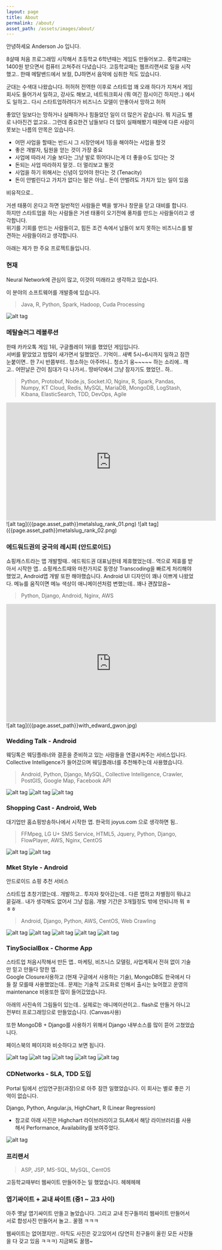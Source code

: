 ```yaml
---
layout: page
title: About
permalink: /about/
asset_path: /assets/images/about/
---
```


안녕하세요 Anderson Jo 입니다.

8살때 처음 프로그래밍 시작해서 초등학교 6학년때는 게임도 만들어보고.. 중학교때는 1400원 받으면서 컴퓨터 고쳐주러 다녔습니다.
고등학교때는 웹프리랜서로 일을 시작했고.. 한때 메탈밴드에서 보컬, DJ하면서 음악에 심취한 적도 있습니다. 

군대는 수색대 나왔습니다. 허허허
전역한 이후로 스타트업 꽤 오래 하다가 지쳐서 게임회사도 들어가서 일하고, 강사도 해보고, 네트워크회사 (뭐 여긴 잠시이긴 하지만..)
에서도 일하고.. 다시 스타트업하려다가 비즈니스 모델이 안좋아서 망하고 허허

좋았던 일보다는 망하거나 실패하거나 힘들었던 일이 더 많은거 같습니다. 뭐 지금도 별로 나아진건 없고요..
그런데 중요한건 남들보다 더 많이 실패해봤기 때문에 다른 사람이 못보는 나름의 안목은 있습니다. 

- 어떤 사업을 할때는 반드시 그 시장안에서 1등을 해야하는 사업을 할것
- 좋은 개발자, 팀원을 얻는 것이 가장 중요 
- 사업에 따라서 기술 보다는 그냥 발로 뛰어다니는게 더 좋을수도 있다는 것
- 돈되는 사업 따라하지 말것.. 더 멀리보고 뛸것
- 사업을 하기 위해서는 신념이 있어야 한다는 것 (Tenacity)
- 돈이 안벌린다고 가치가 없다는 말은 아님.. 돈이 안벌려도 가치가 있는 일이 있음

비유적으로..

거센 태풍이 온다고 하면 일반적인 사람들은 벽을 쌓거나 창문을 닫고 대비를 합니다.<br>
하지만 스타트업을 하는 사람들은 거센 태풍이 오기전에 풍차를 만드는 사람들이라고 생각합니다.<br>
위기를 기회를 만드는 사람들이고, 힘든 조건 속에서 남들이 보지 못하는 비즈니스를 발견하는 사람들이라고 생각합니다.


아래는 제가 한 주요 프로젝트들입니다. 


### 현재 

Neural Network에 관심이 많고, 이것이 미래라고 생각하고 있습니다.

이 분야의 소프트웨어를 개발중에 있습니다.

> Java, R, Python, Spark, Hadoop, Cuda Processing

![alt tag]({{page.asset_path}}neural.jpg)


### 메탈슬러그 레볼루션

한때 카카오톡 게임 1위, 구글플레이 1위를 했었던 게임입니다.<br>
서버를 맡았었고 밤많이 새가면서 일했었던.. 기억이.. 새벽 5시~6시까지 일하고 잠깐 눈붙이면.. 한 7시 반쯤부터.. 청소하는 아주머니..
청소기 웅~~~~~ 하는 소리에.. 깨고.. 어떤날은 간이 침대가 다 나가서.. 땅바닥에서 그냥 잠자기도 했었던.. 하..


> Python, Protobuf, Node.js, Socket.IO, Nginx, R, Spark, Pandas, Numpy, KT Cloud,
> Redis, MySQL, MariaDB, MongoDB, LogStash, Kibana, ElasticSearch, TDD, DevOps, Agile


<iframe width="560" height="315" src="https://www.youtube.com/embed/wjHkJ-h4Iyg" frameborder="0" allowfullscreen></iframe>
![alt tag]({{page.asset_path}}metalslug_rank_01.png)
![alt tag]({{page.asset_path}}metalslug_rank_02.png)

### 에드워드권의 궁극의 레시피 (안드로이드)

쇼핑캐스트라는 앱 개발할때.. 에드워드권 대표님한테 제휴했었는데.. 역으로 제휴를 받아서 시작한 앱..
쇼핑캐스트때와 마찬가지로 동영상 Transcoding을 빠르게 처리해야 했었고, Android앱 개발 또한 해야했습니다.
Android UI 디자인이 꽤나 이쁘게 나왔었다. 메뉴를 움직이면 메뉴 색상이 애니메이션처럼 변했는데.. 꽤나 괜찮았음~

> Python, Django, Android, Nginx, AWS

<iframe width="560" height="315" src="https://www.youtube.com/embed/Bb5nUsXAzQk" frameborder="0" allowfullscreen></iframe>
![alt tag]({{page.asset_path}}with_edward_gwon.jpg)


### Wedding Talk - Android

웨딩톡은 웨딩플래너와 결혼을 준비하고 있는 사람들을 연결시켜주는 서비스입니다.<br>
Collective Intelligence가 들어갔으며 웨딩플래너를 추천해주는데 사용했습니다.


> Android, Python, Django, MySQL, Collective Intelligence, Crawler, PostGIS, Google Map, Facebook API


![alt tag]({{page.asset_path}}wedding_talk_01.png)
![alt tag]({{page.asset_path}}wedding_talk_02.png)
![alt tag]({{page.asset_path}}wedding_talk_03.png)


### Shopping Cast - Android, Web

대기업만 홈쇼핑방송하나에서 시작한 앱. 한국의 joyus.com 으로 생각하면 됨..

> FFMpeg, LG U+ SMS Service, HTML5, Jquery, Python, Django, FlowPlayer, AWS, Nginx, CentOS

![alt tag]({{page.asset_path}}shopping_cast_01.jpeg)
![alt tag]({{page.asset_path}}shopping_cast_02.png)


### Mket Style - Android

안드로이드 쇼핑 추천 서비스

스타트업 초창기였는데.. 개발하고.. 투자자 찾아갔는데.. 다른 앱하고 차별점이 뭐냐고 묻길래.. 내가 생각해도 없어서 그냥 접음.
개발 기간은 3개월정도 밖에 안되니까 뭐 ㅎㅎㅎ

> Android, Django, Python, AWS, CentOS, Web Crawling
 
 ![alt tag]({{page.asset_path}}mket_style_01.png)
 ![alt tag]({{page.asset_path}}mket_style_02.png)
 ![alt tag]({{page.asset_path}}mket_style_03.png)
 ![alt tag]({{page.asset_path}}mket_style_04.png)
 ![alt tag]({{page.asset_path}}mket_style_05.png)
 
 
### TinySocialBox - Chorme App

스타트업 처음시작해서 만든 앱.. 마케팅, 비즈니스 모델링, 사업계획서 전혀 없이 기술만 믿고 만들다 망한 앱.<br>
Google Closure사용하고 (현재 구글에서 사용하는 기술), MongoDB도 한국에서 다들 잘 모를때 사용했었는데.. 
문제는 기술적 고도화로 인해서 출시는 늦어졌고 운영의 maintenance 비용또한 많이 들어갔었습니다.

아래의 사진속의 그림들이 있는데.. 실제로는 애니메이션이고.. flash로 만들거 아니고 전부터 프로그래밍으로 만들었습니다. (Canvas사용)

또한 MongoDB + Django를 사용하기 위해서 Django 내부소스를 많이 뜯어 고쳤었습니다.

페이스북의 페이지와 비슷하다고 보면 됩니다.

 ![alt tag]({{page.asset_path}}tsb01.jpeg)
 ![alt tag]({{page.asset_path}}tsb02.jpeg)
 ![alt tag]({{page.asset_path}}tsb03.jpeg)
 ![alt tag]({{page.asset_path}}tsb04.jpeg)
 ![alt tag]({{page.asset_path}}tsb05.jpeg)

### CDNetworks - SLA, TDD 도입

Portal 팀에서 선임연구원(과장)으로 아주 잠깐 일했었습니다. 이 회사는 별로 좋은 기억이 없습니다.

Django, Python, Angular.js, HighChart, R (Linear Regression)

* 참고로 아래 사진은 Highchart 라이브러리이고 SLA에서 해당 라이브러리를 사용해서 Performance, Availability를 보여주었다.

 ![alt tag]({{page.asset_path}}highchart.jpg)
 
 
### 프리랜서

> ASP, JSP, MS-SQL, MySQL, CentOS

고등학교때부터 웹싸이트 만들어주는 일 했었습니다. 헤헤헤헤<br>

### 엽기싸이트 + 교내 싸이트 (중1 ~ 고3 사이)

아주 옛날 엽기싸이트 만들고 놀았습니다. 그리고 교내 친구들끼리 웹싸이트 만들어서 서로 합성사진 만들어서 놀고.. 꿀잼 ㅋㅋㅋ

웹싸이트는 없어졌지만.. 아직도 사진은 갖고있어서 (당연히 친구들이 올린 모든 사진들을 다 갖고 있음 ㅋㅋㅋ) 지금봐도 꿀잼~


